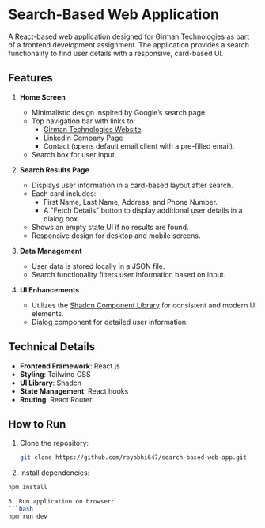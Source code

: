 # Search-Based Web Application

A React-based web application designed for Girman Technologies as part of a frontend development assignment. The application provides a search functionality to find user details with a responsive, card-based UI.

## Features

1. **Home Screen**
   - Minimalistic design inspired by Google’s search page.
   - Top navigation bar with links to:
     - [Girman Technologies Website](http://girmantech.com/)
     - [LinkedIn Company Page](https://www.linkedin.com/)
     - Contact (opens default email client with a pre-filled email).
   - Search box for user input.

2. **Search Results Page**
   - Displays user information in a card-based layout after search.
   - Each card includes:
     - First Name, Last Name, Address, and Phone Number.
     - A "Fetch Details" button to display additional user details in a dialog box.
   - Shows an empty state UI if no results are found.
   - Responsive design for desktop and mobile screens.

3. **Data Management**
   - User data is stored locally in a JSON file.
   - Search functionality filters user information based on input.

4. **UI Enhancements**
   - Utilizes the [Shadcn Component Library](https://ui.shadcn.com/) for consistent and modern UI elements.
   - Dialog component for detailed user information.

## Technical Details

- **Frontend Framework**: React.js
- **Styling**: Tailwind CSS
- **UI Library**: Shadcn
- **State Management**: React hooks
- **Routing**: React Router

## How to Run

1. Clone the repository:
   ```bash
   git clone https://github.com/royabhi647/search-based-web-app.git

2. Install dependencies:
  ```bash
  npm install

3. Run application on browser:
  ```bash
  npm run dev